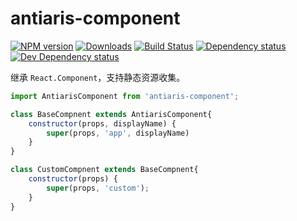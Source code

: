# antiaris-component
[![NPM version][npm-image]][npm-url] [![Downloads][downloads-image]][npm-url] [![Build Status][travis-image]][travis-url] [![Dependency status][david-dm-image]][david-dm-url] [![Dev Dependency status][david-dm-dev-image]][david-dm-dev-url]

继承 `React.Component`，支持静态资源收集。

```js
import AntiarisComponent from 'antiaris-component';

class BaseCompnent extends AntiarisComponent{
    constructor(props, displayName) {
        super(props, 'app', displayName)
    }
}

class CustomCompnent extends BaseCompnent{
    constructor(props) {
        super(props, 'custom');
    }
}
```


[npm-url]: https://npmjs.org/package/antiaris-component
[downloads-image]: http://img.shields.io/npm/dm/antiaris-component.svg
[npm-image]: http://img.shields.io/npm/v/antiaris-component.svg
[travis-url]: https://travis-ci.org/antiaris/antiaris-component
[travis-image]: http://img.shields.io/travis/antiaris/antiaris-component.svg
[david-dm-url]:https://david-dm.org/antiaris/antiaris-component
[david-dm-image]:https://david-dm.org/antiaris/antiaris-component.svg
[david-dm-dev-url]:https://david-dm.org/antiaris/antiaris-component#info=devDependencies
[david-dm-dev-image]:https://david-dm.org/antiaris/antiaris-component/dev-status.svg
